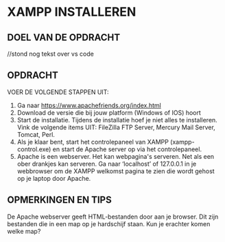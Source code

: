 # XAMPP INSTALLEREN

## DOEL VAN DE OPDRACHT

//stond nog tekst over vs code

## OPDRACHT

VOER DE VOLGENDE STAPPEN UIT:

1. Ga naar https://www.apachefriends.org/index.html
2. Download de versie die bij jouw platform (Windows of IOS) hoort
3. Start de installatie. Tijdens de installatie hoef je niet alles te installeren. Vink de volgende items UIT: FileZilla FTP Server, Mercury Mail Server, Tomcat, Perl.
4. Als je klaar bent, start het controlepaneel van XAMPP (xampp-control.exe) en start de Apache server op via het controlepaneel.
5. Apache is een webserver. Het kan webpagina's serveren. Net als een ober drankjes kan serveren. Ga naar ‘localhost’ of 127.0.0.1 in je webbrowser om de XAMPP welkomst pagina te zien die wordt gehost op je laptop door Apache.

## OPMERKINGEN EN TIPS

De Apache webserver geeft HTML-bestanden door aan je browser. Dit zijn bestanden die in een map op je
hardschijf staan. Kun je erachter komen welke map?


<!--- ------------ DIT COMMENTAAR LATEN STAAN AUB ------------
------------------ ------------------------------ ------------
------------------ eagle ref:6233118
------------------ ------------------------------ ------------
------------------ DIT COMMENTAAR LATEN STAAN AUB -------- -->